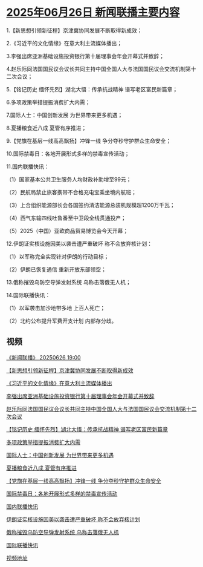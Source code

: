 # [2025年06月26日 新闻联播主要内容](https://tv.cctv.com/lm/xwlb/day/20250626.shtml)

1.【新思想引领新征程】京津冀协同发展不断取得新成效；

2.《习近平的文化情缘》在意大利主流媒体播出；

3.李强出席亚洲基础设施投资银行第十届理事会年会开幕式并致辞；

4.赵乐际同法国国民议会议长共同主持中国全国人大与法国国民议会交流机制第十二次会议；

5.【铭记历史 缅怀先烈】湖北大悟：传承抗战精神 谱写老区富民新篇章；

6.多项政策举措提振消费扩大内需；

7.国际人士：中国创新发展 为世界带来更多机遇；

8.夏播粮食近八成 夏管有序推进；

9.【党旗在基层一线高高飘扬】冲锋一线 争分夺秒守护群众生命安全；

10.国际禁毒日：各地开展形式多样的禁毒宣传活动；

11.国内联播快讯：

（1）国家基本公共卫生服务人均财政补助增至99元；

（2）民航局禁止旅客携带不合格充电宝乘坐境内航班；

（3）上合组织能源部长会各国签约清洁能源总装机规模超1200万千瓦；

（4）西气东输四线吐鲁番至中卫段全线贯通投产；

（5）2025（中国）亚欧商品贸易博览会今天开幕；

12.伊朗证实核设施因美以袭击遭严重破坏 称不会放弃核计划：

（1）以军称完全实现针对伊朗的行动目标；

（2）伊朗已恢复通信 重新开放东部领空；

13.俄称摧毁乌防空导弹发射系统 乌称击落俄无人机；

14.国际联播快讯：

（1）以军袭击加沙地带多地 上百人死亡；

（2）北约公布提升军费开支计划 内部存分歧。

## 视频

[《新闻联播》 20250626 19:00](https://tv.cctv.com/2025/06/26/VIDErI0EQVxRm8IzuLPjvbQ4250626.shtml)

[【新思想引领新征程】京津冀协同发展不断取得新成效](https://tv.cctv.com/2025/06/26/VIDEUj68XtczNhpYQ0V4zD7a250626.shtml)

[《习近平的文化情缘》在意大利主流媒体播出](https://tv.cctv.com/2025/06/26/VIDECVNzFctJuVDMAbiGIhTb250626.shtml)

[李强出席亚洲基础设施投资银行第十届理事会年会开幕式并致辞](https://tv.cctv.com/2025/06/26/VIDEjYF70lgBhnDZ0jhy1vhq250626.shtml)

[赵乐际同法国国民议会议长共同主持中国全国人大与法国国民议会交流机制第十二次会议](https://tv.cctv.com/2025/06/26/VIDENww3LTKpozHKZNWhU1eI250626.shtml)

[【铭记历史 缅怀先烈】湖北大悟：传承抗战精神 谱写老区富民新篇章](https://tv.cctv.com/2025/06/26/VIDEvcwNmcYc5i6hWhaYUb6y250626.shtml)

[多项政策举措提振消费扩大内需](https://tv.cctv.com/2025/06/26/VIDEWPL2kB2tzdq1bsD9PFav250626.shtml)

[国际人士：中国创新发展 为世界带来更多机遇](https://tv.cctv.com/2025/06/26/VIDE4nSgoitUcakDyQZWG8JR250626.shtml)

[夏播粮食近八成 夏管有序推进](https://tv.cctv.com/2025/06/26/VIDEmRQFd73vd8KJNdRJW8Ti250626.shtml)

[【党旗在基层一线高高飘扬】冲锋一线 争分夺秒守护群众生命安全](https://tv.cctv.com/2025/06/26/VIDEQFY1qxCCdxhmhkWK20rk250626.shtml)

[国际禁毒日：各地开展形式多样的禁毒宣传活动](https://tv.cctv.com/2025/06/26/VIDEcHAnYjaDv1I2nnnp8qnE250626.shtml)

[国内联播快讯](https://tv.cctv.com/2025/06/26/VIDEALv0uZP7zBAyRIChqD1x250626.shtml)

[伊朗证实核设施因美以袭击遭严重破坏 称不会放弃核计划](https://tv.cctv.com/2025/06/26/VIDEggGXAKzdBs95asvkE43Y250626.shtml)

[俄称摧毁乌防空导弹发射系统 乌称击落俄无人机](https://tv.cctv.com/2025/06/26/VIDELCFgS7Rs06rDpWebIQFX250626.shtml)

[国际联播快讯](https://tv.cctv.com/2025/06/26/VIDEKzCNGnxggUEvN5lVc8ux250626.shtml)

[视频地址](https://tv.cctv.com/lm/xwlb/day/20250626.shtml) 

